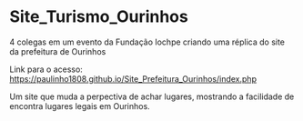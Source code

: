 # Site_Turismo_Ourinhos
4 colegas em um evento da Fundação Iochpe criando uma réplica do site da prefeitura de Ourinhos

Link para o acesso: https://paulinho1808.github.io/Site_Prefeitura_Ourinhos/index.php

Um site que muda a perpectiva de achar lugares, mostrando a facilidade de encontra lugares legais
em Ourinhos.
